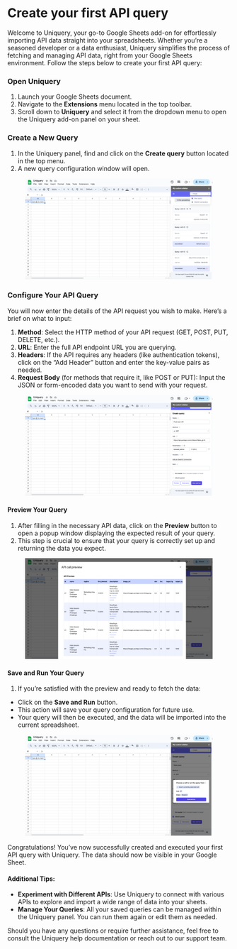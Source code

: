 # Create your first API query

Welcome to Uniquery, your go-to Google Sheets add-on for effortlessly importing API data straight into your spreadsheets. Whether you’re a seasoned developer or a data enthusiast, Uniquery simplifies the process of fetching and managing API data, right from your Google Sheets environment. Follow the steps below to create your first API query:

### Open Uniquery

1. Launch your Google Sheets document.
2. Navigate to the **Extensions** menu located in the top toolbar.
3. Scroll down to **Uniquery** and select it from the dropdown menu to open the Uniquery add-on panel on your sheet.

### Create a New Query

1. In the Uniquery panel, find and click on the **Create query** button located in the top menu.
2. A new query configuration window will open.

<figure><img src="../.gitbook/assets/image (5).png" alt=""><figcaption></figcaption></figure>

### Configure Your API Query

You will now enter the details of the API request you wish to make. Here’s a brief on what to input:

1. **Method**: Select the HTTP method of your API request (GET, POST, PUT, DELETE, etc.).
2. **URL**: Enter the full API endpoint URL you are querying.
3. **Headers**: If the API requires any headers (like authentication tokens), click on the “Add Header” button and enter the key-value pairs as needed.
4. **Request Body** (for methods that require it, like POST or PUT): Input the JSON or form-encoded data you want to send with your request.

<figure><img src="../.gitbook/assets/image (6).png" alt=""><figcaption></figcaption></figure>

#### Preview Your Query

1. After filling in the necessary API data, click on the **Preview** button to open a popup window displaying the expected result of your query.
2. This step is crucial to ensure that your query is correctly set up and returning the data you expect.

<figure><img src="../.gitbook/assets/image (7).png" alt=""><figcaption></figcaption></figure>

#### Save and Run Your Query

1. If you’re satisfied with the preview and ready to fetch the data:

* Click on the **Save and Run** button.
* This action will save your query configuration for future use.
* Your query will then be executed, and the data will be imported into the current spreadsheet.

<figure><img src="../.gitbook/assets/image (8).png" alt=""><figcaption></figcaption></figure>

Congratulations! You’ve now successfully created and executed your first API query with Uniquery. The data should now be visible in your Google Sheet.

#### Additional Tips:

* **Experiment with Different APIs**: Use Uniquery to connect with various APIs to explore and import a wide range of data into your sheets.
* **Manage Your Queries**: All your saved queries can be managed within the Uniquery panel. You can run them again or edit them as needed.

Should you have any questions or require further assistance, feel free to consult the Uniquery help documentation or reach out to our support team.

